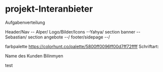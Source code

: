 # projekt-Interanbieter

Aufgabenverteilung

Header/Nav -- Alper/
Logo/Bilder/Icons --Yahya/
section banner -- Sebastian/
section angebote --/
footer/sidepage --/

farbpalette https://colorhunt.co/palette/5800ff0096ff00d7ff72ffff
Schriftart:

Name des Kunden Bilinmyen

test
